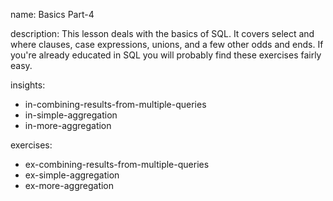 name: Basics Part-4

description: This lesson deals with the basics of SQL. It covers select and where clauses, case expressions, unions, and a few other odds and ends. If you're already educated in SQL you will probably find these exercises fairly easy.

insights:
  - in-combining-results-from-multiple-queries
  - in-simple-aggregation
  - in-more-aggregation

exercises:
  - ex-combining-results-from-multiple-queries
  - ex-simple-aggregation
  - ex-more-aggregation